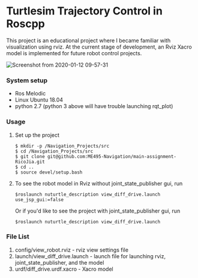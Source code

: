 # Turtlesim Trajectory Control in Roscpp 

This project is an educational project where I became familiar with visualization using rviz.
At the current stage of development, an Rviz Xacro model is implemented for future robot control projects. 


![Screenshot from 2020-01-12 09-57-31](https://user-images.githubusercontent.com/39393023/72221618-21c5e900-3522-11ea-9704-f10a760f2507.png)

### System setup
- Ros Melodic
- Linux Ubuntu 18.04 
- python 2.7 (python 3 above will have trouble launching rqt_plot)

### Usage

1. Set up the project
    ```
    $ mkdir -p /Navigation_Projects/src
    $ cd /Navigation_Projects/src
    $ git clone git@github.com:ME495-Navigation/main-assignment-RicoJia.git
    $ cd ..
    $ source devel/setup.bash
    ```
2. To see the robot model in Rviz without joint_state_publisher gui, run
    ```
    $roslaunch nuturtle_description view_diff_drive.launch use_jsp_gui:=false
    ```
   Or if you'd like to see the project with joint_state_publisher gui, run
    ```
    $roslaunch nuturtle_description view_diff_drive.launch
    ``` 
   
### File List

1. config/view_robot.rviz - rviz view settings file 
2. launch/view_diff_drive.launch - launch file for launching rviz, joint_state_publisher, and the model
3. urdf/diff_drive.urdf.xacro - Xacro model 



